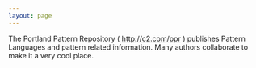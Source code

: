 ```yaml
---
layout: page
---
```


The Portland Pattern Repository ( http://c2.com/ppr ) publishes Pattern Languages and pattern related information. Many authors collaborate to make it a very cool place.
